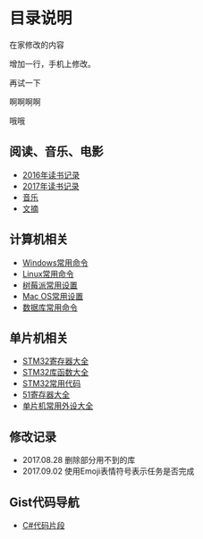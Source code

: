 # 目录说明

在家修改的内容

增加一行，手机上修改。

再试一下

啊啊啊啊

哦哦

## 阅读、音乐、电影

- [2016年读书记录](2016年读书记录.md)
- [2017年读书记录](2017年读书记录.md)
- [音乐](./音乐.md)
- [文摘](./文摘.md)

## 计算机相关

- [Windows常用命令](./Windows常用命令.md)
- [Linux常用命令](./Linux常用命令.md)
- [树莓派常用设置](./树莓派常用设置.md)
- [Mac OS常用设置](./Mac%20OS常用设置.md)
- [数据库常用命令](./数据库常用命令.md)

## 单片机相关
- [STM32寄存器大全](./MCU/STM32寄存器大全.md)
- [STM32库函数大全](./MCU/STM32库函数大全.md)
- [STM32常用代码](./MCU/STM32常用代码.md)
- [51寄存器大全](./MCU/51寄存器大全.md)
- [单片机常用外设大全](./MCU/单片机常用外设大全.md)

## 修改记录

- 2017.08.28 删除部分用不到的库
- 2017.09.02 使用Emoji表情符号表示任务是否完成

## Gist代码导航
- [C#代码片段](https://gist.github.com/wolong/adf11289e79868dce45531dbba9ae018)
